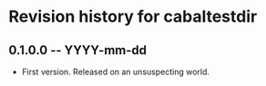 # Revision history for cabaltestdir

## 0.1.0.0 -- YYYY-mm-dd

* First version. Released on an unsuspecting world.
